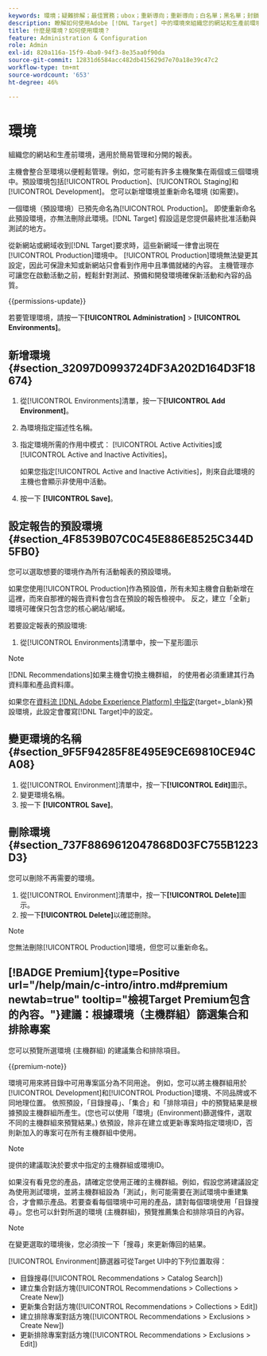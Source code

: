 ```yaml
---
keywords: 環境；疑難排解；最佳實務；ubox；重新導向；重新導向；白名單；黑名單；封鎖清單；允許清單
description: 瞭解如何使用Adobe [!DNL Target] 中的環境來組織您的網站和生產前環境，以便輕鬆管理和分隔報表。
title: 什麼是環境？如何使用環境？
feature: Administration & Configuration
role: Admin
exl-id: 820a116a-15f9-4ba0-94f3-8e35aa0f90da
source-git-commit: 12831d6584acc482db415629d7e70a18e39c47c2
workflow-type: tm+mt
source-wordcount: '653'
ht-degree: 46%

---
```


# 環境

組織您的網站和生產前環境，適用於簡易管理和分開的報表。

主機會整合至環境以便輕鬆管理。例如，您可能有許多主機聚集在兩個或三個環境中。預設環境包括[!UICONTROL Production]、[!UICONTROL Staging]和[!UICONTROL Development]。 您可以新增環境並重新命名環境 (如需要)。

一個環境（預設環境）已預先命名為[!UICONTROL Production]。 即使重新命名此預設環境，亦無法刪除此環境。[!DNL Target] 假設這是您提供最終批准活動與測試的地方。

從新網站或網域收到[!DNL Target]要求時，這些新網域一律會出現在[!UICONTROL Production]環境中。 [!UICONTROL Production]環境無法變更其設定，因此可保證未知或新網站只會看到作用中且準備就緒的內容。 主機管理亦可讓您在啟動活動之前，輕鬆針對測試、預備和開發環境確保新活動和內容的品質。

{{permissions-update}}

若要管理環境，請按一下&#x200B;**[!UICONTROL Administration]** > **[!UICONTROL Environments]**。

## 新增環境 {#section_32097D0993724DF3A202D164D3F18674}

1. 從[!UICONTROL Environments]清單，按一下&#x200B;**[!UICONTROL Add Environment]**。
1. 為環境指定描述性名稱。
1. 指定環境所需的作用中模式： [!UICONTROL Active Activities]或[!UICONTROL Active and Inactive Activities]。

   如果您指定[!UICONTROL Active and Inactive Activities]，則來自此環境的主機也會顯示非使用中活動。

1. 按一下 **[!UICONTROL Save]**。

## 設定報告的預設環境 {#section_4F8539B07C0C45E886E8525C344D5FB0}

您可以選取想要的環境作為所有活動報表的預設環境。

如果您使用[!UICONTROL Production]作為預設值，所有未知主機會自動新增在這裡，而來自那裡的報告資料會包含在預設的報告檢視中。 反之，建立「全新」環境可確保只包含您的核心網站/網域。

若要設定報表的預設環境:

1. 從[!UICONTROL Environments]清單中，按一下星形圖示

>[!NOTE]
>
>[!DNL Recommendations]如果主機會切換主機群組， 的使用者必須重建其行為資料庫和產品資料庫。
>
>如果您在[資料流 [!DNL Adobe Experience Platform] 中指定](https://experienceleague.adobe.com/docs/experience-platform/datastreams/configure.html?lang=zh-Hant#target){target=_blank}預設環境，此設定會覆寫[!DNL Target]中的設定。

## 變更環境的名稱 {#section_9F5F94285F8E495E9CE69810CE94CA08}

1. 從[!UICONTROL Environment]清單中，按一下&#x200B;**[!UICONTROL Edit]**&#x200B;圖示。
1. 變更環境名稱。
1. 按一下 **[!UICONTROL Save]**。

## 刪除環境 {#section_737F8869612047868D03FC755B1223D3}

您可以刪除不再需要的環境。

1. 從[!UICONTROL Environment]清單中，按一下&#x200B;**[!UICONTROL Delete]**&#x200B;圖示。
1. 按一下&#x200B;**[!UICONTROL Delete]**&#x200B;以確認刪除。

>[!NOTE]
>
>您無法刪除[!UICONTROL Production]環境，但您可以重新命名。

## [!BADGE Premium]{type=Positive url="/help/main/c-intro/intro.md#premium newtab=true" tooltip="檢視Target Premium包含的內容。"}建議：根據環境（主機群組）篩選集合和排除專案

您可以預覽所選環境 (主機群組) 的建議集合和排除項目。

{{premium-note}}

環境可用來將目錄中可用專案區分為不同用途。 例如，您可以將主機群組用於[!UICONTROL Development]和[!UICONTROL Production]環境、不同品牌或不同地理位置。 依照預設，「目錄搜尋」、「集合」和「排除項目」中的預覽結果是根據預設主機群組所產生。(您也可以使用「環境」(Environment)篩選條件，選取不同的主機群組來預覽結果。) 依預設，除非在建立或更新專案時指定環境ID，否則新加入的專案可在所有主機群組中使用。

>[!NOTE]
>
>提供的建議取決於要求中指定的主機群組或環境ID。


如果沒有看見您的產品，請確定您使用正確的主機群組。例如，假設您將建議設定為使用測試環境，並將主機群組設為「測試」，則可能需要在測試環境中重建集合，才會顯示產品。若要查看每個環境中可用的產品，請對每個環境使用「目錄搜尋」。您也可以針對所選的環境 (主機群組)，預覽推薦集合和排除項目的內容。

>[!NOTE]
>在變更選取的環境後，您必須按一下「搜尋」來更新傳回的結果。

[!UICONTROL Environment]篩選器可從Target UI中的下列位置取得：

* 目錄搜尋([!UICONTROL Recommendations > Catalog Search])
* 建立集合對話方塊([!UICONTROL Recommendations > Collections > Create New])
* 更新集合對話方塊([!UICONTROL Recommendations > Collections > Edit])
* 建立排除專案對話方塊([!UICONTROL Recommendations > Exclusions > Create New])
* 更新排除專案對話方塊([!UICONTROL Recommendations > Exclusions > Edit])
